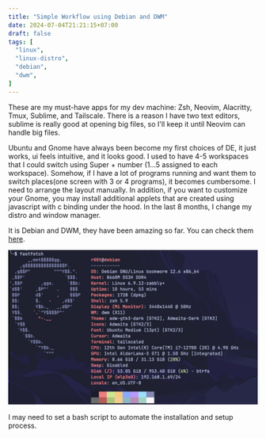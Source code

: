 ```yaml
---
title: "Simple Workflow using Debian and DWM"
date: 2024-07-04T21:21:15+07:00
draft: false
tags: [
  "linux",
  "linux-distro",
  "debian",
  "dwm",
]
---
```


These are my must-have apps for my dev machine: Zsh, Neovim, Alacritty, Tmux, Sublime, and Tailscale. 
There is a reason I have two text editors, sublime is really good at opening big files, so I'll keep it until Neovim can handle big files.

Ubuntu and Gnome have always been become my first choices of DE, it just works, ui feels intuitive, and it looks good.
I used to have 4-5 workspaces that I could switch using Super + number (1...5 assigned to each workspace).
Somehow, if I have a lot of programs running and want them to switch places(one screen with 3 or 4 programs), it becomes cumbersome.
I need to arrange the layout manually.
In addition, if you want to customize your Gnome, you may install additional applets that are created using javascript with c binding under the hood.
In the last 8 months, I change my distro and window manager. 

It is Debian and DWM, they have been amazing so far.
You can check them [here](https://github.com/kru/dotfiles/tree/debian).

![debian-fastfetch](https://github.com/kru/kru.github.io/blob/master/assets/images/debian.jpg?raw=true)

I may need to set a bash script to automate the installation and setup process.
